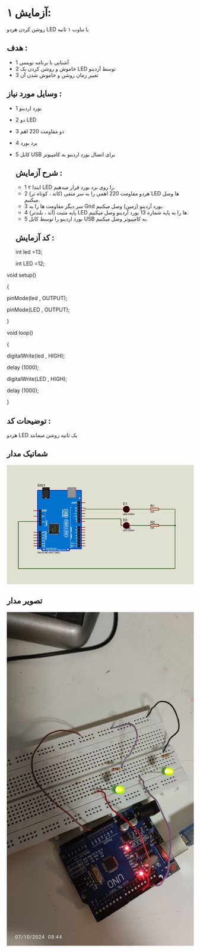 # آزمایش ۱:
 روشن کردن هردو LED با تناوب ۱ ثانیه


## هدف :
* 1 آشنایی با برنامه نویسی
* 2 خاموش و روشن کردن یک LED توسط آردینو
* 3 تغییر زمان روشن و خاموش شدن آن


## وسایل مورد نیاز :
* 1 بورد اردینو
* 2 دو LED
* 3 دو مقاومت 220 اهم
* 4 برد بورد
* 5 کابل  USB  برای اتصال بورد اردینو به کامپیوتر


  ## شرح آزمایش :
  * 1 ابتدا ۲ LED را روی برد بورد قرار میدهیم.
  * 2 هردو مقاومت 220 اهمی را به سر منفی (کاتد ، کوتاه تر) LED ها وصل میکنیم.
  * 3 سر دیگر مقاومت ها را به Gnd بورد آردینو (زمین) وصل میکنیم.
  * 4 پایه مثبت (آند ، بلندتر) LED ها را به پایه شماره 13 بورد آردینو وصل میکنیم.
  * 5 بورد اردینو را توسط کابل  USB  به کامپیوتر وصل میکنیم.

 
  ## کد آزمایش :
  int led =13;
  
  int LED =12;
  
void setup() 

{

pinMode(led , OUTPUT);

pinMode(LED , OUTPUT);

}

void loop() 

{

digitalWrite(led , HIGH);

delay (1000);

digitalWrite(LED , HIGH);

delay (1000);

}


  ## توضیحات کد  :
  هردو LED یک ثانیه روشن میمانند

  ## شماتیک مدار
![توضیح تصویر](https://github.com/Rahel12384/microprocessor-2/blob/main/Micro1/1.png)


## تصویر مدار
![توضیح تصویر](https://github.com/Rahel12384/microprocessor-2/blob/main/Micro1/Report%201/IMG_20241013_211818_415.jpg)
 
  
